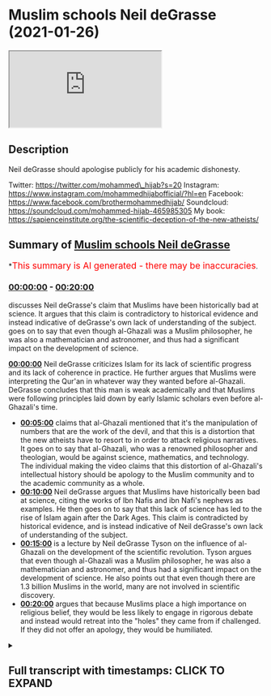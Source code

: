 # Muslim schools Neil deGrasse (2021-01-26)

<iframe loading='lazy' src='https://www.youtube.com/embed/nfRnYNig9jU'></iframe>

## Description

Neil deGrasse should apologise publicly for his academic dishonesty.

Twitter: https://twitter.com/mohammed\_hijab?s=20
Instagram: https://www.instagram.com/mohammedhijabofficial/?hl=en
Facebook: https://www.facebook.com/brothermohammedhijab/
Soundcloud: https://soundcloud.com/mohammed-hijab-465985305
My book: https://sapienceinstitute.org/the-scientific-deception-of-the-new-atheists/

## Summary of [Muslim schools Neil deGrasse](https://www.youtube.com/watch?v=nfRnYNig9jU)

\*<span style="color:red; font-size:125%">This summary is AI generated - there may be inaccuracies</span>.

### [00:00:00](https://www.youtube.com/watch?v=nfRnYNig9jU\&t=0) - [00:20:00](https://www.youtube.com/watch?v=nfRnYNig9jU\&t=1200)

discusses Neil deGrasse's claim that Muslims have been historically bad at science. It argues that this claim is contradictory to historical evidence and instead indicative of deGrasse's own lack of understanding of the subject.  goes on to say that even though al-Ghazali was a Muslim philosopher, he was also a mathematician and astronomer, and thus had a significant impact on the development of science.

**[00:00:00](https://www.youtube.com/watch?v=nfRnYNig9jU\&t=0)** Neil deGrasse criticizes Islam for its lack of scientific progress and its lack of coherence in practice. He further argues that Muslims were interpreting the Qur'an in whatever way they wanted before al-Ghazali. DeGrasse concludes that this man is weak academically and that Muslims were following principles laid down by early Islamic scholars even before al-Ghazali's time.

*   **[00:05:00](https://www.youtube.com/watch?v=nfRnYNig9jU\&t=300)**  claims that al-Ghazali mentioned that it's the manipulation of numbers that are the work of the devil, and that this is a distortion that the new atheists have to resort to in order to attack religious narratives. It goes on to say that al-Ghazali, who was a renowned philosopher and theologian, would be against science, mathematics, and technology. The individual making the video claims that this distortion of al-Ghazali's intellectual history should be apology to the Muslim community and to the academic community as a whole.
*   **[00:10:00](https://www.youtube.com/watch?v=nfRnYNig9jU\&t=600)** Neil deGrasse argues that Muslims have historically been bad at science, citing the works of Ibn Nafis and ibn Nafi's nephews as examples. He then goes on to say that this lack of science has led to the rise of Islam again after the Dark Ages. This claim is contradicted by historical evidence, and is instead indicative of Neil deGrasse's own lack of understanding of the subject.
*   **[00:15:00](https://www.youtube.com/watch?v=nfRnYNig9jU\&t=900)**  is a lecture by Neil deGrasse Tyson on the influence of al-Ghazali on the development of the scientific revolution. Tyson argues that even though al-Ghazali was a Muslim philosopher, he was also a mathematician and astronomer, and thus had a significant impact on the development of science. He also points out that even though there are 1.3 billion Muslims in the world, many are not involved in scientific discovery.
*   **[00:20:00](https://www.youtube.com/watch?v=nfRnYNig9jU\&t=1200)**  argues that because Muslims place a high importance on religious belief, they would be less likely to engage in rigorous debate and instead would retreat into the "holes" they came from if challenged. If they did not offer an apology, they would be humiliated.

<details><summary><h2>Full transcript with timestamps: CLICK TO EXPAND</h2></summary>

[0:00:00](https://youtu.be/nfRnYNig9jU?t=0) islam rose again after this period\
[0:00:02](https://youtu.be/nfRnYNig9jU?t=2) didn't have science\
[0:00:03](https://youtu.be/nfRnYNig9jU?t=3) associated with it no new inventions in\
[0:00:06](https://youtu.be/nfRnYNig9jU?t=6) math\
[0:00:08](https://youtu.be/nfRnYNig9jU?t=8) you look at the period of islam in spain\
[0:00:10](https://youtu.be/nfRnYNig9jU?t=10) the period where the great\
[0:00:12](https://youtu.be/nfRnYNig9jU?t=12) alhambra was built there is no attendant\
[0:00:14](https://youtu.be/nfRnYNig9jU?t=14) science going on there\
[0:00:15](https://youtu.be/nfRnYNig9jU?t=15) it's done it's gone this is now\
[0:00:19](https://youtu.be/nfRnYNig9jU?t=19) gonna be in the public sphere for people\
[0:00:21](https://youtu.be/nfRnYNig9jU?t=21) to ridicule you\
[0:00:22](https://youtu.be/nfRnYNig9jU?t=22) and to remind you of your incompetence\
[0:00:24](https://youtu.be/nfRnYNig9jU?t=24) every time they see your face they'll be\
[0:00:26](https://youtu.be/nfRnYNig9jU?t=26) reminded\
[0:00:27](https://youtu.be/nfRnYNig9jU?t=27) of your academic incompetence on these\
[0:00:29](https://youtu.be/nfRnYNig9jU?t=29) fields\
[0:00:37](https://youtu.be/nfRnYNig9jU?t=37) how are you guys doing so i came across\
[0:00:39](https://youtu.be/nfRnYNig9jU?t=39) a clip by\
[0:00:40](https://youtu.be/nfRnYNig9jU?t=40) a new atheist academic called neil\
[0:00:42](https://youtu.be/nfRnYNig9jU?t=42) degrasse now this individual\
[0:00:44](https://youtu.be/nfRnYNig9jU?t=44) is put forward in a lot of the kind of\
[0:00:45](https://youtu.be/nfRnYNig9jU?t=45) debates and public discussions and he\
[0:00:47](https://youtu.be/nfRnYNig9jU?t=47) gets millions of views\
[0:00:48](https://youtu.be/nfRnYNig9jU?t=48) and he represents the kind of new\
[0:00:50](https://youtu.be/nfRnYNig9jU?t=50) atheism from as much as i can\
[0:00:52](https://youtu.be/nfRnYNig9jU?t=52) um understand from his polemics\
[0:00:55](https://youtu.be/nfRnYNig9jU?t=55) and really when i watch this clip i\
[0:00:57](https://youtu.be/nfRnYNig9jU?t=57) thought to myself should i dignify\
[0:00:59](https://youtu.be/nfRnYNig9jU?t=59) should i dignify these comments with the\
[0:01:01](https://youtu.be/nfRnYNig9jU?t=61) response\
[0:01:03](https://youtu.be/nfRnYNig9jU?t=63) and i at the end of it i said i have to\
[0:01:04](https://youtu.be/nfRnYNig9jU?t=64) because this is such a ridiculous\
[0:01:07](https://youtu.be/nfRnYNig9jU?t=67) showing of academic incompetence that i\
[0:01:10](https://youtu.be/nfRnYNig9jU?t=70) thought\
[0:01:10](https://youtu.be/nfRnYNig9jU?t=70) it must be answered so let's take a look\
[0:01:12](https://youtu.be/nfRnYNig9jU?t=72) at this clip and dissect it\
[0:01:14](https://youtu.be/nfRnYNig9jU?t=74) piece by piece at this point\
[0:01:17](https://youtu.be/nfRnYNig9jU?t=77) islam is maybe just a few hundred years\
[0:01:19](https://youtu.be/nfRnYNig9jU?t=79) old so the first thing he says he says\
[0:01:21](https://youtu.be/nfRnYNig9jU?t=81) islam is just a few hundred years old\
[0:01:22](https://youtu.be/nfRnYNig9jU?t=82) now i don't know how he defines a few\
[0:01:25](https://youtu.be/nfRnYNig9jU?t=85) but at the time of islam is around 500\
[0:01:28](https://youtu.be/nfRnYNig9jU?t=88) years which is\
[0:01:28](https://youtu.be/nfRnYNig9jU?t=88) half a mil half a millennium so this is\
[0:01:31](https://youtu.be/nfRnYNig9jU?t=91) already showing you is\
[0:01:33](https://youtu.be/nfRnYNig9jU?t=93) precursors to the bigger errors that are\
[0:01:36](https://youtu.be/nfRnYNig9jU?t=96) going to come\
[0:01:36](https://youtu.be/nfRnYNig9jU?t=96) people are reading the quran and\
[0:01:38](https://youtu.be/nfRnYNig9jU?t=98) interpreting it however they sort of\
[0:01:40](https://youtu.be/nfRnYNig9jU?t=100) want to and feel like it\
[0:01:41](https://youtu.be/nfRnYNig9jU?t=101) there's not a coherence to the practice\
[0:01:43](https://youtu.be/nfRnYNig9jU?t=103) of islam until he comes around\
[0:01:45](https://youtu.be/nfRnYNig9jU?t=105) he says something here which i don't\
[0:01:47](https://youtu.be/nfRnYNig9jU?t=107) understand what he means by because he\
[0:01:48](https://youtu.be/nfRnYNig9jU?t=108) says\
[0:01:49](https://youtu.be/nfRnYNig9jU?t=109) before ghazali there was no coherence to\
[0:01:51](https://youtu.be/nfRnYNig9jU?t=111) the practice of islam\
[0:01:53](https://youtu.be/nfRnYNig9jU?t=113) now i don't understand what he means by\
[0:01:54](https://youtu.be/nfRnYNig9jU?t=114) this because from a jurisprudential\
[0:01:56](https://youtu.be/nfRnYNig9jU?t=116) perspective\
[0:01:57](https://youtu.be/nfRnYNig9jU?t=117) the four imma or the four imams major\
[0:01:59](https://youtu.be/nfRnYNig9jU?t=119) imams of sunni islam\
[0:02:01](https://youtu.be/nfRnYNig9jU?t=121) and by the way also the major branch of\
[0:02:03](https://youtu.be/nfRnYNig9jU?t=123) shia\
[0:02:04](https://youtu.be/nfRnYNig9jU?t=124) islam were all established i mean you\
[0:02:06](https://youtu.be/nfRnYNig9jU?t=126) had um\
[0:02:07](https://youtu.be/nfRnYNig9jU?t=127) you know the form of the heb you had us\
[0:02:10](https://youtu.be/nfRnYNig9jU?t=130) being established\
[0:02:11](https://youtu.be/nfRnYNig9jU?t=131) by the book of hashem who wrote one of\
[0:02:14](https://youtu.be/nfRnYNig9jU?t=134) the most\
[0:02:15](https://youtu.be/nfRnYNig9jU?t=135) early commentaries or explications\
[0:02:19](https://youtu.be/nfRnYNig9jU?t=139) of asura or the principles of\
[0:02:21](https://youtu.be/nfRnYNig9jU?t=141) jurisprudence\
[0:02:22](https://youtu.be/nfRnYNig9jU?t=142) you had the codification of all of the\
[0:02:24](https://youtu.be/nfRnYNig9jU?t=144) major hadith books including bukhari and\
[0:02:26](https://youtu.be/nfRnYNig9jU?t=146) muslim and so on\
[0:02:27](https://youtu.be/nfRnYNig9jU?t=147) so i don't really understand what he\
[0:02:28](https://youtu.be/nfRnYNig9jU?t=148) means but by the fact that there was no\
[0:02:30](https://youtu.be/nfRnYNig9jU?t=150) coherence to the practice of islam\
[0:02:32](https://youtu.be/nfRnYNig9jU?t=152) especially because al-ghazali himself\
[0:02:35](https://youtu.be/nfRnYNig9jU?t=155) was positioned\
[0:02:36](https://youtu.be/nfRnYNig9jU?t=156) or was from the school of thought of the\
[0:02:38](https://youtu.be/nfRnYNig9jU?t=158) shaftas\
[0:02:39](https://youtu.be/nfRnYNig9jU?t=159) and he was from the school of thought\
[0:02:40](https://youtu.be/nfRnYNig9jU?t=160) from the perspective\
[0:02:42](https://youtu.be/nfRnYNig9jU?t=162) so he was part of the discourse but he\
[0:02:45](https://youtu.be/nfRnYNig9jU?t=165) was not in any way\
[0:02:46](https://youtu.be/nfRnYNig9jU?t=166) um you know making his own school of\
[0:02:49](https://youtu.be/nfRnYNig9jU?t=169) thought\
[0:02:50](https://youtu.be/nfRnYNig9jU?t=170) i mean there were practices that were\
[0:02:52](https://youtu.be/nfRnYNig9jU?t=172) already codified from\
[0:02:53](https://youtu.be/nfRnYNig9jU?t=173) a jurisprudential creedal and hadith\
[0:02:56](https://youtu.be/nfRnYNig9jU?t=176) perspective so i didn't understand\
[0:02:57](https://youtu.be/nfRnYNig9jU?t=177) really what he meant by this\
[0:02:58](https://youtu.be/nfRnYNig9jU?t=178) but let's go on and see what he says\
[0:03:01](https://youtu.be/nfRnYNig9jU?t=181) next people are reading the quran and\
[0:03:03](https://youtu.be/nfRnYNig9jU?t=183) interpreting it however they sort of\
[0:03:05](https://youtu.be/nfRnYNig9jU?t=185) want to and feel like it there's not a\
[0:03:06](https://youtu.be/nfRnYNig9jU?t=186) coherence\
[0:03:08](https://youtu.be/nfRnYNig9jU?t=188) to the practice of islam until he comes\
[0:03:09](https://youtu.be/nfRnYNig9jU?t=189) around now he says that\
[0:03:12](https://youtu.be/nfRnYNig9jU?t=192) muslims were interpreting the quran in\
[0:03:14](https://youtu.be/nfRnYNig9jU?t=194) whatever way they wanted to\
[0:03:16](https://youtu.be/nfRnYNig9jU?t=196) but this is false because there were\
[0:03:17](https://youtu.be/nfRnYNig9jU?t=197) principles of istimbat\
[0:03:20](https://youtu.be/nfRnYNig9jU?t=200) uh as is mentioned in the quran you know\
[0:03:24](https://youtu.be/nfRnYNig9jU?t=204) is the quran says that the those who are\
[0:03:28](https://youtu.be/nfRnYNig9jU?t=208) able to do extrapolation\
[0:03:29](https://youtu.be/nfRnYNig9jU?t=209) would be able to do so and this\
[0:03:31](https://youtu.be/nfRnYNig9jU?t=211) extrapolation\
[0:03:32](https://youtu.be/nfRnYNig9jU?t=212) is a method right so it's called um you\
[0:03:35](https://youtu.be/nfRnYNig9jU?t=215) know tafsir method\
[0:03:36](https://youtu.be/nfRnYNig9jU?t=216) or the exegetical method this was\
[0:03:38](https://youtu.be/nfRnYNig9jU?t=218) already laid down\
[0:03:39](https://youtu.be/nfRnYNig9jU?t=219) well before you know al-ghazali atabari\
[0:03:43](https://youtu.be/nfRnYNig9jU?t=223) had his\
[0:03:44](https://youtu.be/nfRnYNig9jU?t=224) magnum opus or his uh compendius or\
[0:03:47](https://youtu.be/nfRnYNig9jU?t=227) voluminous or encyclopedic\
[0:03:49](https://youtu.be/nfRnYNig9jU?t=229) uh tafir and this was well known and and\
[0:03:52](https://youtu.be/nfRnYNig9jU?t=232) many other\
[0:03:53](https://youtu.be/nfRnYNig9jU?t=233) or exegetical works were made thereafter\
[0:03:56](https://youtu.be/nfRnYNig9jU?t=236) so this idea that people were\
[0:03:58](https://youtu.be/nfRnYNig9jU?t=238) haphazardly haphazardly you know\
[0:04:01](https://youtu.be/nfRnYNig9jU?t=241) interpreting the quran in the way that\
[0:04:03](https://youtu.be/nfRnYNig9jU?t=243) they wanted to is far from the\
[0:04:05](https://youtu.be/nfRnYNig9jU?t=245) theological truth\
[0:04:06](https://youtu.be/nfRnYNig9jU?t=246) and this shows that this man is weak\
[0:04:09](https://youtu.be/nfRnYNig9jU?t=249) academically in his presentation\
[0:04:11](https://youtu.be/nfRnYNig9jU?t=251) and codifies the behavior of a good\
[0:04:13](https://youtu.be/nfRnYNig9jU?t=253) muslim\
[0:04:14](https://youtu.be/nfRnYNig9jU?t=254) in much the same way saint augustine in\
[0:04:16](https://youtu.be/nfRnYNig9jU?t=256) his book cities of god\
[0:04:18](https://youtu.be/nfRnYNig9jU?t=258) codified what it is to be a good\
[0:04:20](https://youtu.be/nfRnYNig9jU?t=260) christian and he says\
[0:04:22](https://youtu.be/nfRnYNig9jU?t=262) that augustine codified what it is to be\
[0:04:24](https://youtu.be/nfRnYNig9jU?t=264) a good christian as if he was\
[0:04:26](https://youtu.be/nfRnYNig9jU?t=266) you know in the uh in the fifth century\
[0:04:28](https://youtu.be/nfRnYNig9jU?t=268) as he came along he was the one who did\
[0:04:30](https://youtu.be/nfRnYNig9jU?t=270) so and there was not a patristic\
[0:04:32](https://youtu.be/nfRnYNig9jU?t=272) uh backdrop to his uh existence i mean\
[0:04:34](https://youtu.be/nfRnYNig9jU?t=274) many of the church fathers uh\
[0:04:36](https://youtu.be/nfRnYNig9jU?t=276) predated augustine by hundreds of years\
[0:04:38](https://youtu.be/nfRnYNig9jU?t=278) and we have justin marty you have uh\
[0:04:40](https://youtu.be/nfRnYNig9jU?t=280) origin of alexandria you have all of\
[0:04:42](https://youtu.be/nfRnYNig9jU?t=282) these uh big names and you have the\
[0:04:45](https://youtu.be/nfRnYNig9jU?t=285) so-called ecumenical councils that you\
[0:04:47](https://youtu.be/nfRnYNig9jU?t=287) know chalcedon and\
[0:04:48](https://youtu.be/nfRnYNig9jU?t=288) and nicaea and all of these things i\
[0:04:50](https://youtu.be/nfRnYNig9jU?t=290) mean was was there not a christian\
[0:04:52](https://youtu.be/nfRnYNig9jU?t=292) community before augustine came along\
[0:04:54](https://youtu.be/nfRnYNig9jU?t=294) and this shows you that his patristic\
[0:04:56](https://youtu.be/nfRnYNig9jU?t=296) understanding or\
[0:04:57](https://youtu.be/nfRnYNig9jU?t=297) understanding of patristic scholarship\
[0:04:59](https://youtu.be/nfRnYNig9jU?t=299) is as weak or even probably\
[0:05:01](https://youtu.be/nfRnYNig9jU?t=301) weaker than his historical knowledge and\
[0:05:03](https://youtu.be/nfRnYNig9jU?t=303) or theological knowledge as it relates\
[0:05:05](https://youtu.be/nfRnYNig9jU?t=305) to islam so let's go on\
[0:05:07](https://youtu.be/nfRnYNig9jU?t=307) the assertion that the manipulation of\
[0:05:08](https://youtu.be/nfRnYNig9jU?t=308) numbers is the work of the devil\
[0:05:10](https://youtu.be/nfRnYNig9jU?t=310) all right so here he makes his big claim\
[0:05:13](https://youtu.be/nfRnYNig9jU?t=313) he says that al-ghazali mentions\
[0:05:15](https://youtu.be/nfRnYNig9jU?t=315) that uh it's the manipulation of numbers\
[0:05:17](https://youtu.be/nfRnYNig9jU?t=317) are the work of the devil\
[0:05:19](https://youtu.be/nfRnYNig9jU?t=319) as assuming or presupposing that\
[0:05:21](https://youtu.be/nfRnYNig9jU?t=321) al-ghazali of\
[0:05:22](https://youtu.be/nfRnYNig9jU?t=322) all people he could have chosen and this\
[0:05:25](https://youtu.be/nfRnYNig9jU?t=325) is ridiculous\
[0:05:26](https://youtu.be/nfRnYNig9jU?t=326) because al-ghazali of all the for anyone\
[0:05:29](https://youtu.be/nfRnYNig9jU?t=329) who knows just a little bit\
[0:05:31](https://youtu.be/nfRnYNig9jU?t=331) of either the philosophy of religion or\
[0:05:33](https://youtu.be/nfRnYNig9jU?t=333) intellectual history\
[0:05:34](https://youtu.be/nfRnYNig9jU?t=334) they would know who al-ghazali is for\
[0:05:37](https://youtu.be/nfRnYNig9jU?t=337) all the people in the islamic world you\
[0:05:38](https://youtu.be/nfRnYNig9jU?t=338) decided to choose\
[0:05:40](https://youtu.be/nfRnYNig9jU?t=340) you chose al-ghazali to say that he was\
[0:05:42](https://youtu.be/nfRnYNig9jU?t=342) against\
[0:05:43](https://youtu.be/nfRnYNig9jU?t=343) science and mathematics and what's worse\
[0:05:45](https://youtu.be/nfRnYNig9jU?t=345) is that the quote that he mentioned is\
[0:05:47](https://youtu.be/nfRnYNig9jU?t=347) nowhere to be found in his compendious\
[0:05:49](https://youtu.be/nfRnYNig9jU?t=349) works\
[0:05:51](https://youtu.be/nfRnYNig9jU?t=351) the closest thing i found was something\
[0:05:53](https://youtu.be/nfRnYNig9jU?t=353) in his\
[0:05:55](https://youtu.be/nfRnYNig9jU?t=355) din which is a book his huge book\
[0:05:58](https://youtu.be/nfRnYNig9jU?t=358) made many volumes voluminous\
[0:06:02](https://youtu.be/nfRnYNig9jU?t=362) and in in his catabol\
[0:06:05](https://youtu.be/nfRnYNig9jU?t=365) he mentions that people who go far in\
[0:06:08](https://youtu.be/nfRnYNig9jU?t=368) excesses\
[0:06:09](https://youtu.be/nfRnYNig9jU?t=369) when it comes to not just mathematics\
[0:06:11](https://youtu.be/nfRnYNig9jU?t=371) but in other other fields\
[0:06:12](https://youtu.be/nfRnYNig9jU?t=372) in kalam and otherwise that they would\
[0:06:14](https://youtu.be/nfRnYNig9jU?t=374) be damaging themselves\
[0:06:16](https://youtu.be/nfRnYNig9jU?t=376) but he actually mentions in the same\
[0:06:17](https://youtu.be/nfRnYNig9jU?t=377) book by the way this book\
[0:06:19](https://youtu.be/nfRnYNig9jU?t=379) is translated into english and you can\
[0:06:22](https://youtu.be/nfRnYNig9jU?t=382) pick up\
[0:06:23](https://youtu.be/nfRnYNig9jU?t=383) an english translation by kenneth uh\
[0:06:26](https://youtu.be/nfRnYNig9jU?t=386) honor camp\
[0:06:27](https://youtu.be/nfRnYNig9jU?t=387) and you'll find in page 38 that al\
[0:06:29](https://youtu.be/nfRnYNig9jU?t=389) hazali says the opposite of what you're\
[0:06:31](https://youtu.be/nfRnYNig9jU?t=391) saying that he said\
[0:06:32](https://youtu.be/nfRnYNig9jU?t=392) al-hazari\
[0:06:35](https://youtu.be/nfRnYNig9jU?t=395) that it's a communal obligation for\
[0:06:38](https://youtu.be/nfRnYNig9jU?t=398) people to learn\
[0:06:40](https://youtu.be/nfRnYNig9jU?t=400) the praised sciences as he calls them\
[0:06:43](https://youtu.be/nfRnYNig9jU?t=403) of medicine and of mathematics you see\
[0:06:46](https://youtu.be/nfRnYNig9jU?t=406) this is the distortion that the new\
[0:06:48](https://youtu.be/nfRnYNig9jU?t=408) atheists have to resort to in order to\
[0:06:50](https://youtu.be/nfRnYNig9jU?t=410) try\
[0:06:51](https://youtu.be/nfRnYNig9jU?t=411) and attack religious narratives absolute\
[0:06:54](https://youtu.be/nfRnYNig9jU?t=414) distortions\
[0:06:55](https://youtu.be/nfRnYNig9jU?t=415) and they should be ashamed of themselves\
[0:06:57](https://youtu.be/nfRnYNig9jU?t=417) that they're coming forward\
[0:06:58](https://youtu.be/nfRnYNig9jU?t=418) and speaking in this way without the\
[0:07:00](https://youtu.be/nfRnYNig9jU?t=420) academic competence\
[0:07:02](https://youtu.be/nfRnYNig9jU?t=422) the academic competence of checking\
[0:07:04](https://youtu.be/nfRnYNig9jU?t=424) their work\
[0:07:06](https://youtu.be/nfRnYNig9jU?t=426) i mean if this was done in another\
[0:07:08](https://youtu.be/nfRnYNig9jU?t=428) context\
[0:07:10](https://youtu.be/nfRnYNig9jU?t=430) with other fields they would be all over\
[0:07:12](https://youtu.be/nfRnYNig9jU?t=432) us and attacking us but this\
[0:07:13](https://youtu.be/nfRnYNig9jU?t=433) is historical information which has been\
[0:07:16](https://youtu.be/nfRnYNig9jU?t=436) distorted\
[0:07:17](https://youtu.be/nfRnYNig9jU?t=437) and how dare you mention al-ghazali of\
[0:07:19](https://youtu.be/nfRnYNig9jU?t=439) all the scholars you could have\
[0:07:21](https://youtu.be/nfRnYNig9jU?t=441) mentioned\
[0:07:22](https://youtu.be/nfRnYNig9jU?t=442) an individual who had a method which was\
[0:07:25](https://youtu.be/nfRnYNig9jU?t=445) systematic\
[0:07:26](https://youtu.be/nfRnYNig9jU?t=446) and if you really look at rene descartes\
[0:07:29](https://youtu.be/nfRnYNig9jU?t=449) who was the father\
[0:07:30](https://youtu.be/nfRnYNig9jU?t=450) of rationalism in the west and his book\
[0:07:32](https://youtu.be/nfRnYNig9jU?t=452) the meditations\
[0:07:33](https://youtu.be/nfRnYNig9jU?t=453) where he went through systematic doubt\
[0:07:35](https://youtu.be/nfRnYNig9jU?t=455) in order to to come to\
[0:07:36](https://youtu.be/nfRnYNig9jU?t=456) kojito uh ergosome which is i think\
[0:07:39](https://youtu.be/nfRnYNig9jU?t=459) therefore i am\
[0:07:40](https://youtu.be/nfRnYNig9jU?t=460) you'll realize that in\
[0:07:46](https://youtu.be/nfRnYNig9jU?t=466) and all of those books that the same\
[0:07:48](https://youtu.be/nfRnYNig9jU?t=468) method of systematic doubt\
[0:07:51](https://youtu.be/nfRnYNig9jU?t=471) well before rene descartes came along\
[0:07:53](https://youtu.be/nfRnYNig9jU?t=473) with it\
[0:07:54](https://youtu.be/nfRnYNig9jU?t=474) was exhibited and presented by the works\
[0:07:56](https://youtu.be/nfRnYNig9jU?t=476) of al ghazali\
[0:07:58](https://youtu.be/nfRnYNig9jU?t=478) where he done exactly the same thing a\
[0:08:00](https://youtu.be/nfRnYNig9jU?t=480) systematic doubt\
[0:08:01](https://youtu.be/nfRnYNig9jU?t=481) a skeptical approach and then the kalam\
[0:08:05](https://youtu.be/nfRnYNig9jU?t=485) method\
[0:08:05](https://youtu.be/nfRnYNig9jU?t=485) and the arguments from kalam which are\
[0:08:08](https://youtu.be/nfRnYNig9jU?t=488) all over the academic\
[0:08:10](https://youtu.be/nfRnYNig9jU?t=490) world now uh popularized by the likes of\
[0:08:13](https://youtu.be/nfRnYNig9jU?t=493) william lane craig and others\
[0:08:15](https://youtu.be/nfRnYNig9jU?t=495) in atheist discussions were taken from\
[0:08:17](https://youtu.be/nfRnYNig9jU?t=497) la jazeli\
[0:08:18](https://youtu.be/nfRnYNig9jU?t=498) why if he is somebody who is averse\
[0:08:22](https://youtu.be/nfRnYNig9jU?t=502) to the logical process or reverse to\
[0:08:24](https://youtu.be/nfRnYNig9jU?t=504) mathematics or reverse\
[0:08:26](https://youtu.be/nfRnYNig9jU?t=506) to medicine and science\
[0:08:30](https://youtu.be/nfRnYNig9jU?t=510) in his book al mustafa which is one of\
[0:08:33](https://youtu.be/nfRnYNig9jU?t=513) the most\
[0:08:34](https://youtu.be/nfRnYNig9jU?t=514) elaborative books on the topic of the\
[0:08:36](https://youtu.be/nfRnYNig9jU?t=516) principles of jurisprudence\
[0:08:38](https://youtu.be/nfRnYNig9jU?t=518) he starts this book with a discussion\
[0:08:42](https://youtu.be/nfRnYNig9jU?t=522) on epistemology and he\
[0:08:45](https://youtu.be/nfRnYNig9jU?t=525) started a tradition of doing that\
[0:08:48](https://youtu.be/nfRnYNig9jU?t=528) such that even hanabila who are more\
[0:08:51](https://youtu.be/nfRnYNig9jU?t=531) conservative and reserved\
[0:08:53](https://youtu.be/nfRnYNig9jU?t=533) especially when it came to kalam the\
[0:08:56](https://youtu.be/nfRnYNig9jU?t=536) systematic theo theology someone like\
[0:08:59](https://youtu.be/nfRnYNig9jU?t=539) ibn kodama\
[0:09:00](https://youtu.be/nfRnYNig9jU?t=540) in his book in his usual book which he\
[0:09:03](https://youtu.be/nfRnYNig9jU?t=543) which\
[0:09:04](https://youtu.be/nfRnYNig9jU?t=544) which was really at a copy or of a\
[0:09:06](https://youtu.be/nfRnYNig9jU?t=546) template of al ghazali\
[0:09:08](https://youtu.be/nfRnYNig9jU?t=548) he also did the same thing in the first\
[0:09:09](https://youtu.be/nfRnYNig9jU?t=549) manuscript that you find so he started a\
[0:09:12](https://youtu.be/nfRnYNig9jU?t=552) tradition\
[0:09:13](https://youtu.be/nfRnYNig9jU?t=553) of a discussion about epistemology and\
[0:09:16](https://youtu.be/nfRnYNig9jU?t=556) about\
[0:09:17](https://youtu.be/nfRnYNig9jU?t=557) these philosophical matters how dare you\
[0:09:19](https://youtu.be/nfRnYNig9jU?t=559) attribute to him\
[0:09:21](https://youtu.be/nfRnYNig9jU?t=561) of all people in the muslim world\
[0:09:24](https://youtu.be/nfRnYNig9jU?t=564) that he was averse to and against\
[0:09:28](https://youtu.be/nfRnYNig9jU?t=568) science mathematics and technology you\
[0:09:30](https://youtu.be/nfRnYNig9jU?t=570) should be ashamed of yourself\
[0:09:32](https://youtu.be/nfRnYNig9jU?t=572) and this is you actually you should come\
[0:09:34](https://youtu.be/nfRnYNig9jU?t=574) out and apologize\
[0:09:35](https://youtu.be/nfRnYNig9jU?t=575) you should come out and apologize to the\
[0:09:37](https://youtu.be/nfRnYNig9jU?t=577) muslim community and to the academic\
[0:09:39](https://youtu.be/nfRnYNig9jU?t=579) community not just the muslim to the\
[0:09:40](https://youtu.be/nfRnYNig9jU?t=580) academic community\
[0:09:42](https://youtu.be/nfRnYNig9jU?t=582) for distorting the his his intellectual\
[0:09:44](https://youtu.be/nfRnYNig9jU?t=584) history\
[0:09:45](https://youtu.be/nfRnYNig9jU?t=585) of the medieval period in such a way you\
[0:09:48](https://youtu.be/nfRnYNig9jU?t=588) should come out and apologize i want to\
[0:09:50](https://youtu.be/nfRnYNig9jU?t=590) see an apology on your twitter\
[0:09:51](https://youtu.be/nfRnYNig9jU?t=591) or whatever it is you use yes because\
[0:09:54](https://youtu.be/nfRnYNig9jU?t=594) how dare you come out and lie\
[0:09:56](https://youtu.be/nfRnYNig9jU?t=596) flagrantly blatantly and obviously\
[0:10:00](https://youtu.be/nfRnYNig9jU?t=600) lie about something which you didn't\
[0:10:03](https://youtu.be/nfRnYNig9jU?t=603) have the\
[0:10:04](https://youtu.be/nfRnYNig9jU?t=604) common decency to double check you make\
[0:10:08](https://youtu.be/nfRnYNig9jU?t=608) me sick\
[0:10:09](https://youtu.be/nfRnYNig9jU?t=609) you make me sick and this is what the\
[0:10:12](https://youtu.be/nfRnYNig9jU?t=612) new atheist movement has to resort to\
[0:10:14](https://youtu.be/nfRnYNig9jU?t=614) flagrant and obvious lies in order to\
[0:10:17](https://youtu.be/nfRnYNig9jU?t=617) distort\
[0:10:18](https://youtu.be/nfRnYNig9jU?t=618) the public narrative and to try and\
[0:10:20](https://youtu.be/nfRnYNig9jU?t=620) bring people away from religion\
[0:10:22](https://youtu.be/nfRnYNig9jU?t=622) you have failed and you should be\
[0:10:25](https://youtu.be/nfRnYNig9jU?t=625) ashamed of yourself\
[0:10:27](https://youtu.be/nfRnYNig9jU?t=627) two actions that you see in nature\
[0:10:30](https://youtu.be/nfRnYNig9jU?t=630) are the will of allah\
[0:10:34](https://youtu.be/nfRnYNig9jU?t=634) well if you drop a stone and it falls\
[0:10:37](https://youtu.be/nfRnYNig9jU?t=637) allah will that\
[0:10:39](https://youtu.be/nfRnYNig9jU?t=639) he's talking about philosophy and then\
[0:10:40](https://youtu.be/nfRnYNig9jU?t=640) he makes a bigger blunder he says\
[0:10:42](https://youtu.be/nfRnYNig9jU?t=642) you see all the actions are from the\
[0:10:44](https://youtu.be/nfRnYNig9jU?t=644) will of allah and here he is referring\
[0:10:45](https://youtu.be/nfRnYNig9jU?t=645) to occasionalism\
[0:10:47](https://youtu.be/nfRnYNig9jU?t=647) occasionalism which is a an ashari\
[0:10:49](https://youtu.be/nfRnYNig9jU?t=649) doctrine and by the way al ghazali if\
[0:10:51](https://youtu.be/nfRnYNig9jU?t=651) you really read his books\
[0:10:52](https://youtu.be/nfRnYNig9jU?t=652) he didn't believe in it in as much the\
[0:10:54](https://youtu.be/nfRnYNig9jU?t=654) same way as many of his predecessors\
[0:10:56](https://youtu.be/nfRnYNig9jU?t=656) did as many of the scholars even in the\
[0:11:00](https://youtu.be/nfRnYNig9jU?t=660) in the west now\
[0:11:01](https://youtu.be/nfRnYNig9jU?t=661) uh have spoken about he believed in a\
[0:11:03](https://youtu.be/nfRnYNig9jU?t=663) second order causation\
[0:11:05](https://youtu.be/nfRnYNig9jU?t=665) but anyway this is aside the point you\
[0:11:06](https://youtu.be/nfRnYNig9jU?t=666) wouldn't even understand what i'm\
[0:11:07](https://youtu.be/nfRnYNig9jU?t=667) talking about\
[0:11:08](https://youtu.be/nfRnYNig9jU?t=668) what is important here because you\
[0:11:10](https://youtu.be/nfRnYNig9jU?t=670) you're full with all due respect and\
[0:11:11](https://youtu.be/nfRnYNig9jU?t=671) you're ignorant of these things\
[0:11:13](https://youtu.be/nfRnYNig9jU?t=673) so you i've got to speak and you're not\
[0:11:14](https://youtu.be/nfRnYNig9jU?t=674) going to understand but what you should\
[0:11:16](https://youtu.be/nfRnYNig9jU?t=676) know is\
[0:11:17](https://youtu.be/nfRnYNig9jU?t=677) what's really funny and ironic is people\
[0:11:19](https://youtu.be/nfRnYNig9jU?t=679) that you have had interviews with on\
[0:11:21](https://youtu.be/nfRnYNig9jU?t=681) this topic\
[0:11:22](https://youtu.be/nfRnYNig9jU?t=682) of determinism and free will like sam\
[0:11:24](https://youtu.be/nfRnYNig9jU?t=684) harris who\
[0:11:25](https://youtu.be/nfRnYNig9jU?t=685) wrote a book called free will believe in\
[0:11:28](https://youtu.be/nfRnYNig9jU?t=688) determinism\
[0:11:29](https://youtu.be/nfRnYNig9jU?t=689) and so they don't believe so you're\
[0:11:32](https://youtu.be/nfRnYNig9jU?t=692) saying here the will of god so\
[0:11:33](https://youtu.be/nfRnYNig9jU?t=693) this stops curiosity and stops our uh\
[0:11:36](https://youtu.be/nfRnYNig9jU?t=696) kind of motivation or incen\
[0:11:38](https://youtu.be/nfRnYNig9jU?t=698) disincentivize us from doing things if\
[0:11:41](https://youtu.be/nfRnYNig9jU?t=701) that's your explanation\
[0:11:44](https://youtu.be/nfRnYNig9jU?t=704) your curiosity stops but a determinist\
[0:11:48](https://youtu.be/nfRnYNig9jU?t=708) even if they're an atheist who believes\
[0:11:50](https://youtu.be/nfRnYNig9jU?t=710) in an uninterrupted causal chain\
[0:11:53](https://youtu.be/nfRnYNig9jU?t=713) will have exactly the same philosophical\
[0:11:55](https://youtu.be/nfRnYNig9jU?t=715) baggage\
[0:11:57](https://youtu.be/nfRnYNig9jU?t=717) so when you were seated in front of your\
[0:11:59](https://youtu.be/nfRnYNig9jU?t=719) friend sam harris\
[0:12:00](https://youtu.be/nfRnYNig9jU?t=720) who wrote a book called free will and he\
[0:12:03](https://youtu.be/nfRnYNig9jU?t=723) wrote at the bottom of it sam harris but\
[0:12:05](https://youtu.be/nfRnYNig9jU?t=725) actually he should have wrote he\
[0:12:06](https://youtu.be/nfRnYNig9jU?t=726) shouldn't have put his name there\
[0:12:07](https://youtu.be/nfRnYNig9jU?t=727) because it wasn't sam harris with his\
[0:12:08](https://youtu.be/nfRnYNig9jU?t=728) free will that wrote that book\
[0:12:10](https://youtu.be/nfRnYNig9jU?t=730) but it was a set of uh determined\
[0:12:13](https://youtu.be/nfRnYNig9jU?t=733) uninterrupted events caused events that\
[0:12:16](https://youtu.be/nfRnYNig9jU?t=736) wrote that book\
[0:12:17](https://youtu.be/nfRnYNig9jU?t=737) you should have inquired about that\
[0:12:20](https://youtu.be/nfRnYNig9jU?t=740) about\
[0:12:20](https://youtu.be/nfRnYNig9jU?t=740) why could it be the case or could it be\
[0:12:22](https://youtu.be/nfRnYNig9jU?t=742) the case that a deterministic world view\
[0:12:25](https://youtu.be/nfRnYNig9jU?t=745) will interrupt someone's incentive\
[0:12:28](https://youtu.be/nfRnYNig9jU?t=748) to do things because otherwise\
[0:12:30](https://youtu.be/nfRnYNig9jU?t=750) everyone's a puppet everyone's doing\
[0:12:31](https://youtu.be/nfRnYNig9jU?t=751) things without uh\
[0:12:32](https://youtu.be/nfRnYNig9jU?t=752) free will so if you're arguing that this\
[0:12:36](https://youtu.be/nfRnYNig9jU?t=756) disincentivize people from or\
[0:12:39](https://youtu.be/nfRnYNig9jU?t=759) makes them less curious from doing\
[0:12:41](https://youtu.be/nfRnYNig9jU?t=761) things like science then this\
[0:12:43](https://youtu.be/nfRnYNig9jU?t=763) argument can be made on the world view\
[0:12:44](https://youtu.be/nfRnYNig9jU?t=764) of determinism\
[0:12:46](https://youtu.be/nfRnYNig9jU?t=766) you see you've shot yourself in the foot\
[0:12:48](https://youtu.be/nfRnYNig9jU?t=768) because of your lack of knowledge not\
[0:12:49](https://youtu.be/nfRnYNig9jU?t=769) just\
[0:12:50](https://youtu.be/nfRnYNig9jU?t=770) in theology and history but also\
[0:12:51](https://youtu.be/nfRnYNig9jU?t=771) philosophy philosophy of religion\
[0:12:53](https://youtu.be/nfRnYNig9jU?t=773) and other other than that so you should\
[0:12:55](https://youtu.be/nfRnYNig9jU?t=775) be ashamed of yourself once again and\
[0:12:56](https://youtu.be/nfRnYNig9jU?t=776) you're embarrassing yourself\
[0:12:58](https://youtu.be/nfRnYNig9jU?t=778) you are absolutely embarrassing yourself\
[0:13:00](https://youtu.be/nfRnYNig9jU?t=780) the more you talk the more you make\
[0:13:02](https://youtu.be/nfRnYNig9jU?t=782) blunders\
[0:13:03](https://youtu.be/nfRnYNig9jU?t=783) and you're getting caught out and no\
[0:13:04](https://youtu.be/nfRnYNig9jU?t=784) longer is the muslim community or even\
[0:13:06](https://youtu.be/nfRnYNig9jU?t=786) any religious community i'm going to say\
[0:13:08](https://youtu.be/nfRnYNig9jU?t=788) idly by\
[0:13:09](https://youtu.be/nfRnYNig9jU?t=789) watching individuals like you talk\
[0:13:11](https://youtu.be/nfRnYNig9jU?t=791) rubbish and make mistakes and blunders\
[0:13:14](https://youtu.be/nfRnYNig9jU?t=794) and and just leave you to do what you\
[0:13:15](https://youtu.be/nfRnYNig9jU?t=795) want to do and maybe some of our youth\
[0:13:17](https://youtu.be/nfRnYNig9jU?t=797) will listen to what you have to say\
[0:13:18](https://youtu.be/nfRnYNig9jU?t=798) and be convinced no we're going to hold\
[0:13:20](https://youtu.be/nfRnYNig9jU?t=800) you to account to academic account\
[0:13:23](https://youtu.be/nfRnYNig9jU?t=803) not just on a peer-reviewed journal that\
[0:13:24](https://youtu.be/nfRnYNig9jU?t=804) only a a few elites can\
[0:13:27](https://youtu.be/nfRnYNig9jU?t=807) can can look at no this is now\
[0:13:30](https://youtu.be/nfRnYNig9jU?t=810) going to be in the public sphere for\
[0:13:32](https://youtu.be/nfRnYNig9jU?t=812) people to ridicule you\
[0:13:34](https://youtu.be/nfRnYNig9jU?t=814) and to remind you of your incompetence\
[0:13:36](https://youtu.be/nfRnYNig9jU?t=816) every time they see your face they'll be\
[0:13:37](https://youtu.be/nfRnYNig9jU?t=817) reminded\
[0:13:38](https://youtu.be/nfRnYNig9jU?t=818) of your academic incompetence on these\
[0:13:41](https://youtu.be/nfRnYNig9jU?t=821) fields\
[0:13:42](https://youtu.be/nfRnYNig9jU?t=822) islam rose again after this period\
[0:13:44](https://youtu.be/nfRnYNig9jU?t=824) didn't have science\
[0:13:45](https://youtu.be/nfRnYNig9jU?t=825) associated with it and look at this\
[0:13:48](https://youtu.be/nfRnYNig9jU?t=828) claim that he makes he says\
[0:13:49](https://youtu.be/nfRnYNig9jU?t=829) islam rose again after this period\
[0:13:53](https://youtu.be/nfRnYNig9jU?t=833) but i didn't have science oh my god now\
[0:13:56](https://youtu.be/nfRnYNig9jU?t=836) you've\
[0:13:56](https://youtu.be/nfRnYNig9jU?t=836) just now you've humiliated yourself with\
[0:13:58](https://youtu.be/nfRnYNig9jU?t=838) all due respect to you\
[0:14:00](https://youtu.be/nfRnYNig9jU?t=840) that you don't actually deserve you've\
[0:14:03](https://youtu.be/nfRnYNig9jU?t=843) humiliated yourself\
[0:14:04](https://youtu.be/nfRnYNig9jU?t=844) how have you humiliated yourself you've\
[0:14:06](https://youtu.be/nfRnYNig9jU?t=846) humiliated yourself\
[0:14:07](https://youtu.be/nfRnYNig9jU?t=847) completely humiliated yourself so let me\
[0:14:09](https://youtu.be/nfRnYNig9jU?t=849) give you a few a few names\
[0:14:11](https://youtu.be/nfRnYNig9jU?t=851) ibn nafis when did he die ibn nafi is\
[0:14:14](https://youtu.be/nfRnYNig9jU?t=854) one of the\
[0:14:15](https://youtu.be/nfRnYNig9jU?t=855) greatest figures of the medieval period\
[0:14:18](https://youtu.be/nfRnYNig9jU?t=858) and in the arab uh world in the islamic\
[0:14:22](https://youtu.be/nfRnYNig9jU?t=862) period 12 13 12 13.\
[0:14:25](https://youtu.be/nfRnYNig9jU?t=865) this is how many years after al-ghazali\
[0:14:27](https://youtu.be/nfRnYNig9jU?t=867) died maybe about 200 years\
[0:14:29](https://youtu.be/nfRnYNig9jU?t=869) in fact exactly 200 and two years\
[0:14:32](https://youtu.be/nfRnYNig9jU?t=872) yes or 102 years so what\
[0:14:36](https://youtu.be/nfRnYNig9jU?t=876) even nephews was not uh he was\
[0:14:38](https://youtu.be/nfRnYNig9jU?t=878) brainwashed by al-ghazali\
[0:14:39](https://youtu.be/nfRnYNig9jU?t=879) somehow the works of al-ghazali stopped\
[0:14:43](https://youtu.be/nfRnYNig9jU?t=883) everyone from doing science does this\
[0:14:44](https://youtu.be/nfRnYNig9jU?t=884) even sound rational to you\
[0:14:46](https://youtu.be/nfRnYNig9jU?t=886) i mean your irrationality your new\
[0:14:49](https://youtu.be/nfRnYNig9jU?t=889) atheist irrationality is so\
[0:14:51](https://youtu.be/nfRnYNig9jU?t=891) limited that you can't even understand\
[0:14:54](https://youtu.be/nfRnYNig9jU?t=894) oh one book is it really going to change\
[0:14:56](https://youtu.be/nfRnYNig9jU?t=896) the way everyone operates in the entire\
[0:14:58](https://youtu.be/nfRnYNig9jU?t=898) islamicate period\
[0:15:00](https://youtu.be/nfRnYNig9jU?t=900) even nafis when did he die i mean didn't\
[0:15:02](https://youtu.be/nfRnYNig9jU?t=902) even want to dignify yourself by\
[0:15:04](https://youtu.be/nfRnYNig9jU?t=904) checking these things up\
[0:15:05](https://youtu.be/nfRnYNig9jU?t=905) i mean some of the contemporaries of\
[0:15:08](https://youtu.be/nfRnYNig9jU?t=908) al-ghazali were doing mathematics\
[0:15:10](https://youtu.be/nfRnYNig9jU?t=910) i he died uh like a couple a\
[0:15:14](https://youtu.be/nfRnYNig9jU?t=914) couple of dozen years after he died some\
[0:15:16](https://youtu.be/nfRnYNig9jU?t=916) years after gazali\
[0:15:19](https://youtu.be/nfRnYNig9jU?t=919) i mean oh he was a mathematician why\
[0:15:22](https://youtu.be/nfRnYNig9jU?t=922) didn't he stop doing maths\
[0:15:24](https://youtu.be/nfRnYNig9jU?t=924) i mean this is ridiculous the geographer\
[0:15:28](https://youtu.be/nfRnYNig9jU?t=928) wait a minute what about atosi\
[0:15:32](https://youtu.be/nfRnYNig9jU?t=932) a torsi who copernicus\
[0:15:36](https://youtu.be/nfRnYNig9jU?t=936) references yes he references in his book\
[0:15:41](https://youtu.be/nfRnYNig9jU?t=941) and obviously copernicus you know is the\
[0:15:44](https://youtu.be/nfRnYNig9jU?t=944) figurehead of the scientific revolution\
[0:15:46](https://youtu.be/nfRnYNig9jU?t=946) in the 16th century and though albertani\
[0:15:50](https://youtu.be/nfRnYNig9jU?t=950) is the only islamic astronomer\
[0:15:51](https://youtu.be/nfRnYNig9jU?t=951) copernicus actually names recent\
[0:15:54](https://youtu.be/nfRnYNig9jU?t=954) detective work\
[0:15:55](https://youtu.be/nfRnYNig9jU?t=955) has uncovered clues that copernicus\
[0:15:57](https://youtu.be/nfRnYNig9jU?t=957) based many of his ideas\
[0:15:59](https://youtu.be/nfRnYNig9jU?t=959) on the work of other islamic scholars\
[0:16:01](https://youtu.be/nfRnYNig9jU?t=961) the clearest example\
[0:16:03](https://youtu.be/nfRnYNig9jU?t=963) is copernicus's use of a mathematical\
[0:16:05](https://youtu.be/nfRnYNig9jU?t=965) idea\
[0:16:06](https://youtu.be/nfRnYNig9jU?t=966) devised by the 13th century islamic\
[0:16:08](https://youtu.be/nfRnYNig9jU?t=968) astronomer\
[0:16:09](https://youtu.be/nfRnYNig9jU?t=969) el torsi you have never read the works\
[0:16:11](https://youtu.be/nfRnYNig9jU?t=971) of copernicus because if you did\
[0:16:13](https://youtu.be/nfRnYNig9jU?t=973) you'd know it's not just a tulsi that he\
[0:16:15](https://youtu.be/nfRnYNig9jU?t=975) references\
[0:16:16](https://youtu.be/nfRnYNig9jU?t=976) but he also references\
[0:16:21](https://youtu.be/nfRnYNig9jU?t=981) was an ottoman into the 15th or\
[0:16:24](https://youtu.be/nfRnYNig9jU?t=984) 15th or 16th century\
[0:16:27](https://youtu.be/nfRnYNig9jU?t=987) well after al ghazali he was an ottoman\
[0:16:31](https://youtu.be/nfRnYNig9jU?t=991) but he was instrumental\
[0:16:35](https://youtu.be/nfRnYNig9jU?t=995) he was absolutely instrumental in\
[0:16:38](https://youtu.be/nfRnYNig9jU?t=998) influencing the copernican revolution of\
[0:16:41](https://youtu.be/nfRnYNig9jU?t=1001) the scientific revolution\
[0:16:43](https://youtu.be/nfRnYNig9jU?t=1003) which is probably the biggest paradigm\
[0:16:45](https://youtu.be/nfRnYNig9jU?t=1005) shift to use the\
[0:16:46](https://youtu.be/nfRnYNig9jU?t=1006) term of thomas kuhn that the western\
[0:16:49](https://youtu.be/nfRnYNig9jU?t=1009) world has ever had in terms of\
[0:16:50](https://youtu.be/nfRnYNig9jU?t=1010) scientific\
[0:16:51](https://youtu.be/nfRnYNig9jU?t=1011) enterprise only to be compared possibly\
[0:16:54](https://youtu.be/nfRnYNig9jU?t=1014) within\
[0:16:55](https://youtu.be/nfRnYNig9jU?t=1015) the movement from newtonian to\
[0:16:56](https://youtu.be/nfRnYNig9jU?t=1016) einsteinian physics how\
[0:16:58](https://youtu.be/nfRnYNig9jU?t=1018) dare you stand in front of people\
[0:17:02](https://youtu.be/nfRnYNig9jU?t=1022) and teach them false information\
[0:17:06](https://youtu.be/nfRnYNig9jU?t=1026) how dare you do that\
[0:17:09](https://youtu.be/nfRnYNig9jU?t=1029) how dare you stand there\
[0:17:13](https://youtu.be/nfRnYNig9jU?t=1033) and say the things that you've said\
[0:17:14](https://youtu.be/nfRnYNig9jU?t=1034) without even having the dignity\
[0:17:17](https://youtu.be/nfRnYNig9jU?t=1037) and the self-respect of checking those\
[0:17:19](https://youtu.be/nfRnYNig9jU?t=1039) things out\
[0:17:20](https://youtu.be/nfRnYNig9jU?t=1040) and look what he says after that he says\
[0:17:23](https://youtu.be/nfRnYNig9jU?t=1043) there's 1.3 billion muslims\
[0:17:26](https://youtu.be/nfRnYNig9jU?t=1046) let's take a look he says there's 1.3\
[0:17:29](https://youtu.be/nfRnYNig9jU?t=1049) billion muslims\
[0:17:31](https://youtu.be/nfRnYNig9jU?t=1051) and how many muslims won the nobel prize\
[0:17:34](https://youtu.be/nfRnYNig9jU?t=1054) and he says he calls us the best measure\
[0:17:36](https://youtu.be/nfRnYNig9jU?t=1056) there is 1.3\
[0:17:38](https://youtu.be/nfRnYNig9jU?t=1058) billion muslims in the world today who\
[0:17:41](https://youtu.be/nfRnYNig9jU?t=1061) are\
[0:17:41](https://youtu.be/nfRnYNig9jU?t=1061) not participants on the frontier of\
[0:17:43](https://youtu.be/nfRnYNig9jU?t=1063) scientific discovery\
[0:17:45](https://youtu.be/nfRnYNig9jU?t=1065) what's the best measure of this to check\
[0:17:46](https://youtu.be/nfRnYNig9jU?t=1066) out the nobel prizes\
[0:17:48](https://youtu.be/nfRnYNig9jU?t=1068) i tallied them okay how many jews have\
[0:17:52](https://youtu.be/nfRnYNig9jU?t=1072) won the nobel prize\
[0:17:54](https://youtu.be/nfRnYNig9jU?t=1074) in the sciences here they go\
[0:17:58](https://youtu.be/nfRnYNig9jU?t=1078) the best measure wait a minute so he's\
[0:18:01](https://youtu.be/nfRnYNig9jU?t=1081) the argument here is that something\
[0:18:02](https://youtu.be/nfRnYNig9jU?t=1082) inherently in islam\
[0:18:04](https://youtu.be/nfRnYNig9jU?t=1084) because of al-qazali so in other words\
[0:18:06](https://youtu.be/nfRnYNig9jU?t=1086) everyone every muslim now is influenced\
[0:18:08](https://youtu.be/nfRnYNig9jU?t=1088) by\
[0:18:08](https://youtu.be/nfRnYNig9jU?t=1088) hazards so even the shiites or even the\
[0:18:11](https://youtu.be/nfRnYNig9jU?t=1091) the\
[0:18:12](https://youtu.be/nfRnYNig9jU?t=1092) not influenced by him or other uh other\
[0:18:14](https://youtu.be/nfRnYNig9jU?t=1094) mederhab or other people\
[0:18:15](https://youtu.be/nfRnYNig9jU?t=1095) everyone's influenced by al ghazali and\
[0:18:17](https://youtu.be/nfRnYNig9jU?t=1097) al ghazali has influenced them to\
[0:18:18](https://youtu.be/nfRnYNig9jU?t=1098) to drop a science and technology and\
[0:18:20](https://youtu.be/nfRnYNig9jU?t=1100) mathematics and so everyone because they\
[0:18:22](https://youtu.be/nfRnYNig9jU?t=1102) they needed to tell them that they\
[0:18:24](https://youtu.be/nfRnYNig9jU?t=1104) dropped everyone dropped science and\
[0:18:26](https://youtu.be/nfRnYNig9jU?t=1106) technology even though\
[0:18:27](https://youtu.be/nfRnYNig9jU?t=1107) even though samar khan which had the one\
[0:18:29](https://youtu.be/nfRnYNig9jU?t=1109) of the biggest\
[0:18:30](https://youtu.be/nfRnYNig9jU?t=1110) uh and most influential observatories of\
[0:18:33](https://youtu.be/nfRnYNig9jU?t=1113) the muslim world\
[0:18:35](https://youtu.be/nfRnYNig9jU?t=1115) uh was actually established some\
[0:18:37](https://youtu.be/nfRnYNig9jU?t=1117) centuries after ghazali's death\
[0:18:39](https://youtu.be/nfRnYNig9jU?t=1119) even i mean i'm shocked as a physicist\
[0:18:43](https://youtu.be/nfRnYNig9jU?t=1123) that you don't know about the the\
[0:18:44](https://youtu.be/nfRnYNig9jU?t=1124) history of physics\
[0:18:46](https://youtu.be/nfRnYNig9jU?t=1126) you're an ignorant person and now you're\
[0:18:49](https://youtu.be/nfRnYNig9jU?t=1129) making the claim\
[0:18:50](https://youtu.be/nfRnYNig9jU?t=1130) that of a 1.3 billion actually this must\
[0:18:52](https://youtu.be/nfRnYNig9jU?t=1132) be a an old\
[0:18:53](https://youtu.be/nfRnYNig9jU?t=1133) statistic because there's way more than\
[0:18:54](https://youtu.be/nfRnYNig9jU?t=1134) 1.3 billion according to pew\
[0:18:56](https://youtu.be/nfRnYNig9jU?t=1136) another mistake 1.8 billion let's say\
[0:19:00](https://youtu.be/nfRnYNig9jU?t=1140) muslims in the world\
[0:19:01](https://youtu.be/nfRnYNig9jU?t=1141) and he says look how many people won\
[0:19:02](https://youtu.be/nfRnYNig9jU?t=1142) nobel prizes well okay let me ask you a\
[0:19:05](https://youtu.be/nfRnYNig9jU?t=1145) question how many black people have won\
[0:19:06](https://youtu.be/nfRnYNig9jU?t=1146) nobel prizes\
[0:19:07](https://youtu.be/nfRnYNig9jU?t=1147) let me ask you a question how many black\
[0:19:08](https://youtu.be/nfRnYNig9jU?t=1148) people now if i say that to you\
[0:19:11](https://youtu.be/nfRnYNig9jU?t=1151) and you say well that's because of\
[0:19:12](https://youtu.be/nfRnYNig9jU?t=1152) poverty and slavery and all of those\
[0:19:14](https://youtu.be/nfRnYNig9jU?t=1154) things\
[0:19:14](https://youtu.be/nfRnYNig9jU?t=1154) and colonialism okay all of those\
[0:19:16](https://youtu.be/nfRnYNig9jU?t=1156) excuses can be afforded to the muslim\
[0:19:18](https://youtu.be/nfRnYNig9jU?t=1158) world\
[0:19:18](https://youtu.be/nfRnYNig9jU?t=1158) most much of which have been colonized\
[0:19:21](https://youtu.be/nfRnYNig9jU?t=1161) especially after the ottoman fall\
[0:19:24](https://youtu.be/nfRnYNig9jU?t=1164) so uh it disenfranch enfranchisement and\
[0:19:27](https://youtu.be/nfRnYNig9jU?t=1167) poverty and all those things and\
[0:19:29](https://youtu.be/nfRnYNig9jU?t=1169) yeah i mean you can make the same\
[0:19:30](https://youtu.be/nfRnYNig9jU?t=1170) excuses and then he compares us with\
[0:19:32](https://youtu.be/nfRnYNig9jU?t=1172) jewish people\
[0:19:33](https://youtu.be/nfRnYNig9jU?t=1173) which is a false comparison i don't know\
[0:19:35](https://youtu.be/nfRnYNig9jU?t=1175) why he does that because obviously\
[0:19:36](https://youtu.be/nfRnYNig9jU?t=1176) and the nobel prize i mean let's be\
[0:19:38](https://youtu.be/nfRnYNig9jU?t=1178) honest the nobel prize\
[0:19:40](https://youtu.be/nfRnYNig9jU?t=1180) and this is this just shows me how much\
[0:19:42](https://youtu.be/nfRnYNig9jU?t=1182) of an uncle tom you are with all due\
[0:19:44](https://youtu.be/nfRnYNig9jU?t=1184) respect\
[0:19:45](https://youtu.be/nfRnYNig9jU?t=1185) yes because you respect the white man so\
[0:19:47](https://youtu.be/nfRnYNig9jU?t=1187) much\
[0:19:48](https://youtu.be/nfRnYNig9jU?t=1188) that when the white man and his\
[0:19:50](https://youtu.be/nfRnYNig9jU?t=1190) institutions they decide\
[0:19:52](https://youtu.be/nfRnYNig9jU?t=1192) who wins the nobel prize because it's\
[0:19:54](https://youtu.be/nfRnYNig9jU?t=1194) obviously ideologically linked\
[0:19:56](https://youtu.be/nfRnYNig9jU?t=1196) right to the western post enlightenment\
[0:19:59](https://youtu.be/nfRnYNig9jU?t=1199) experience\
[0:20:00](https://youtu.be/nfRnYNig9jU?t=1200) they decide who wins nobel prizes you\
[0:20:02](https://youtu.be/nfRnYNig9jU?t=1202) think that's somehow a measure of\
[0:20:03](https://youtu.be/nfRnYNig9jU?t=1203) objective scientific\
[0:20:06](https://youtu.be/nfRnYNig9jU?t=1206) discovery and enterprise and so on and\
[0:20:09](https://youtu.be/nfRnYNig9jU?t=1209) that's why you could never\
[0:20:10](https://youtu.be/nfRnYNig9jU?t=1210) ever debate a muslim who knows just a\
[0:20:14](https://youtu.be/nfRnYNig9jU?t=1214) little bit of islam a little bit of\
[0:20:15](https://youtu.be/nfRnYNig9jU?t=1215) history\
[0:20:16](https://youtu.be/nfRnYNig9jU?t=1216) you would never step forward and put\
[0:20:18](https://youtu.be/nfRnYNig9jU?t=1218) yourself\
[0:20:19](https://youtu.be/nfRnYNig9jU?t=1219) your neck on the academic chopping board\
[0:20:21](https://youtu.be/nfRnYNig9jU?t=1221) because you know what would happen\
[0:20:24](https://youtu.be/nfRnYNig9jU?t=1224) what would happen is the people would\
[0:20:26](https://youtu.be/nfRnYNig9jU?t=1226) see\
[0:20:27](https://youtu.be/nfRnYNig9jU?t=1227) an intellectual decapitation\
[0:20:32](https://youtu.be/nfRnYNig9jU?t=1232) so you roll back into the hole that you\
[0:20:34](https://youtu.be/nfRnYNig9jU?t=1234) came from\
[0:20:35](https://youtu.be/nfRnYNig9jU?t=1235) and if you don't offer the apology then\
[0:20:37](https://youtu.be/nfRnYNig9jU?t=1237) you've got to live with the humiliation\
[0:20:46](https://youtu.be/nfRnYNig9jU?t=1246) of\
[0:20:53](https://youtu.be/nfRnYNig9jU?t=1253) you

</details>
